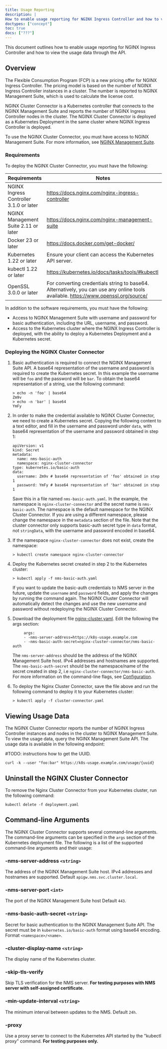 ```yaml
---
title: Usage Reporting
description: |
How to enable usage reporting for NGINX Ingress Controller and how to view the usage data through the API.weight: 1800
doctypes: ["concept"]
toc: true
docs: ["???"]
---
```



This document outlines how to enable usage reporting for NGINX Ingress Controller and how to view the usage data through the API.

## Overview

The Flexible Consumption Program (FCP) is a new pricing offer for NGINX Ingress Controller. The  pricing model is based on the number of NGINX Ingress Controller instances in a cluster. The number is reported to NGINX Management Suite, which is used to calculate the license cost.

NGINX Cluster Connector is a Kubernetes controller that connects to the NGINX Management Suite and reports the number of NGINX Ingress Controller nodes in the cluster. The NGINX Cluster Connector is deployed as a Kubernetes Deployment in the same cluster where NGINX Ingress Controller is deployed.

To use the NGINX Cluster Connector, you must have access to NGINX Management Suite. For more information, see [NGINX Management Suite](https://www.nginx.com/products/nginx-management-suite/).

### Requirements

To deploy the NGINX Cluster Connector, you must have the following:

| Requirements                            | Notes                                                                                                                               |
|-----------------------------------------|-------------------------------------------------------------------------------------------------------------------------------------|
| NGINX Ingress Controller 3.1.0 or later | https://docs.nginx.com/nginx-ingress-controller                                                                                     |
| NGINX Management Suite 2.11 or later    | https://docs.nginx.com/nginx-management-suite                                                                                       |
| Docker 23 or later                      | https://docs.docker.com/get-docker/                                                                                                 |
| Kubernetes 1.22 or later                | Ensure your client can access the Kubernetes API server.                                                                            |
| kubectl 1.22 or later                   | https://kubernetes.io/docs/tasks/tools/#kubectl                                                                                     |
| OpenSSL 3.0.0 or later                  | For converting credentials string to base64. Alternatively, you can use any online tools available. https://www.openssl.org/source/ |

In addition to the software requirements, you must have the following:
- Access to NGINX Management Suite with username and password for basic authentication, including the URL, username, and password.
- Access to the Kubernetes cluster where the NGINX Ingress Controller is deployed, with the ability to deploy a Kubernetes Deployment and a Kubernetes secret.

### Deploying the NGINX Cluster Connector

1. Basic authentication is required to connect the NGINX Management Suite API. A base64 representation of the username and password is required to create the Kubernetes secret. In this example the username will be `foo` and the password will be `bar`. To obtain the base64 representation of a string, use the following command:
    ```
    > echo -n 'foo' | base64
    Zm9v
    > echo -n 'bar' | base64
    YmFy
    ```

2. In order to make the credential available to NGINX Cluster Connector, we need to create a Kubernetes secret. Copying the following content to a text editor, and fill in the username and password under `data`, with base64 representation of the username and password obtained in step 1:
    ```
    apiVersion: v1
    kind: Secret
    metadata:
      name: nms-basic-auth
      namespace: nginx-cluster-connector
    type: kubernetes.io/basic-auth
    data:
      username: Zm9v # base64 representation of 'foo' obtained in step 1
      password: YmFy # base64 representation of 'bar' obtained in step 1
    ```
    Save this in a file named `nms-basic-auth.yaml`. In the example, the namespace is `nginx-cluster-connector` and the secret name is `nms-basic-auth`. The namespace is the default namespace for the NGINX Cluster Connector. If you are using a different namespace, please change the namespace in the `metadata` section of the file. Note that the cluster connector only supports basic-auth secret type in `data` format, not `stringData`, with the username and password encoded in base64.
3. If the namespace `nginx-cluster-connector` does not exist, create the namespace:
    ```
    > kubectl create namespace nginx-cluster-connector
    ```
4. Deploy the Kubernetes secret created in step 2 to the Kubernetes cluster:
    ```
    > kubectl apply -f nms-basic-auth.yaml
    ```
   If you want to update the basic-auth credentials to NMS server in the future, update the `username` and `password` fields, and apply the changes by running the command again. The NGINX Cluster Connector will automatically detect the changes and use the new username and password without redeploying the NGINX Cluster Connector.

5. Download the deployment file [nginx-cluster.yaml](https://raw.githubusercontent.com/nginxinc/kubernetes-ingress/v3.1.1/deployments/deployment/cluster-connector.yaml). Edit the following the args section:
   ```
        args:
        - -nms-server-address=https://k8s-usage.example.com
        - -nms-basic-auth-secret=nginx-cluster-connector/nms-basic-auth
   ```
   The `nms-server-address` should be the address of the NGINX Management Suite host. IPv4 addresses and hostnames are supported. The `nms-basic-auth-secret` should be the namespace/name of the secret created in step 2, i.e `nginx-cluster-connector/nms-basic-auth`.
   For more information on the command-line flags, see [Configuration](#configuration).

6. To deploy the Nginx Cluster Connector, save the file above and run the following command to deploy it to your Kubernetes cluster:
   ```
   > kubectl apply -f cluster-connector.yaml
   ```


## Viewing Usage Data
The NGINX Cluster Connector reports the number of NGINX Ingress Controller instances and nodes in the cluster to NGINX Management Suite. To view the usage data, query the NGINX Management Suite API. The usage data is available in the following endpoint:

#TODO: instructions how to get the UUID.
```
curl -k --user "foo:bar" https://k8s-usage.example.com/usage/{uuid}
```


## Uninstall the NGINX Cluster Connector
To remove the Nginx Cluster Connector from your Kubernetes cluster, run the following command:
```
kubectl delete -f deployment.yaml
```

## Command-line Arguments
The NGINX Cluster Connector supports several command-line arguments. The command-line arguments can be specified in the `args` section of the Kubernetes deployment file. The following is a list of the supported command-line arguments and their usage:

### -nms-server-address `<string>`
The address of the NGINX Management Suite host. IPv4 addresses and hostnames are supported.
Default `apigw.nms.svc.cluster.local`.

### -nms-server-port `<int>`
The port of the NGINX Management Suite host
Default `443`.

### -nms-basic-auth-secret `<string>`
Secret for basic authentication to the NGINX Management Suite API. The secret must be in `kubernetes.io/basic-auth` format using base64 encoding.
Format `<namespace>/<name>`.

### -cluster-display-name `<string>`
The display name of the Kubernetes cluster.

### -skip-tls-verify
Skip TLS verification for the NMS server. **For testing purposes with NMS server with self-assigned certificate.**

### -min-update-interval `<string>`
The minimum interval between updates to the NMS.
Default `24h`.

### -proxy
Use a proxy server to connect to the Kubernetes API started by the "kubectl proxy" command. **For testing purposes only.**

